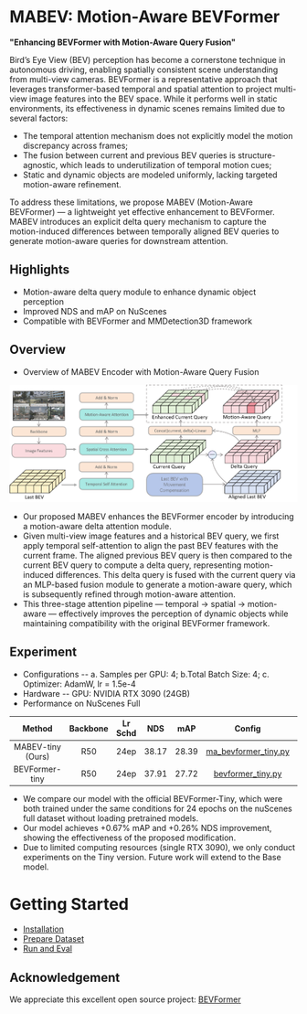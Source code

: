 # MABEV: Motion-Aware BEVFormer
**"Enhancing BEVFormer with Motion-Aware Query Fusion"**

Bird’s Eye View (BEV) perception has become a cornerstone technique in autonomous driving, enabling spatially consistent scene understanding from multi-view cameras. BEVFormer is a representative approach that leverages transformer-based temporal and spatial attention to project multi-view image features into the BEV space. While it performs well in static environments, its effectiveness in dynamic scenes remains limited due to several factors:

- The temporal attention mechanism does not explicitly model the motion discrepancy across frames;
- The fusion between current and previous BEV queries is structure-agnostic, which leads to underutilization of temporal motion cues;
- Static and dynamic objects are modeled uniformly, lacking targeted motion-aware refinement.

To address these limitations, we propose MABEV (Motion-Aware BEVFormer) — a lightweight yet effective enhancement to BEVFormer. MABEV introduces an explicit delta query mechanism to capture the motion-induced differences between temporally aligned BEV queries to generate motion-aware queries for downstream attention.

## Highlights
-  Motion-aware delta query module to enhance dynamic object perception
-  Improved NDS and mAP on NuScenes
-  Compatible with BEVFormer and MMDetection3D framework

##  Overview
- Overview of MABEV Encoder with Motion-Aware Query Fusion

![MABEV_Overview](figs/MABEV_Overview.png "model overview")

- Our proposed MABEV enhances the BEVFormer encoder by introducing a motion-aware delta attention module.
- Given multi-view image features and a historical BEV query, we first apply temporal self-attention to align the past BEV features with the current frame. The aligned previous BEV query is then compared to the current BEV query to compute a delta query, representing motion-induced differences. This delta query is fused with the current query via an MLP-based fusion module to generate a motion-aware query, which is subsequently refined through motion-aware attention.
- This three-stage attention pipeline — temporal → spatial → motion-aware — effectively improves the perception of dynamic objects while maintaining compatibility with the original BEVFormer framework.

##  Experiment

-  Configurations -- a. Samples per GPU: 4; b.Total Batch Size: 4; c. Optimizer: AdamW, lr = 1.5e-4
-  Hardware -- GPU: NVIDIA RTX 3090 (24GB)
-  Performance on NuScenes Full
  
| Method | Backbone | Lr Schd	| NDS	| mAP	| Config | Download |
| :---: | :---: | :---: | :---: | :---: | :---: | :---: |
| MABEV-tiny (Ours)|R50|24ep|38.17|28.39|[ma_bevformer_tiny.py](projects\configs\bevformer\ma_bevformer_tiny.py)|[model](https://github.com/Karltommy/MABEV_FILE/releases/download/V1.0.0/mabev_tiny_epoch_24.pth)/[log](https://github.com/Karltommy/MABEV_FILE/releases/download/V1.0.0/mabev_tiny_epoch_24.log)|
| BEVFormer-tiny|R50|24ep|37.91|27.72|[bevformer_tiny.py](projects\configs\bevformer\bevformer_tiny.py)|[model](https://github.com/Karltommy/MABEV_FILE/releases/download/V1.0.0/bevformer_tiny_epoch_24.pth)/[log](https://github.com/Karltommy/MABEV_FILE/releases/download/V1.0.0/bevformer_tiny_epoch_24.log)|

- We compare our model with the official BEVFormer-Tiny, which were both trained under the same conditions for 24 epochs on the nuScenes full dataset without loading pretrained models.
- Our model achieves +0.67% mAP and +0.26% NDS improvement, showing the effectiveness of the proposed modification.
- Due to limited computing resources (single RTX 3090), we only conduct experiments on the Tiny version. Future work will extend to the Base model.

<!-- Our MABEV model shows consistent improvements across all metrics, especially in mAP (+%) and NDS (+%), demonstrating enhanced capability for dynamic object modeling.-->

# Getting Started
- [Installation](docs/install.md) 
- [Prepare Dataset](docs/prepare_dataset.md)
- [Run and Eval](docs/getting_started.md)

## Acknowledgement
We appreciate this excellent open source project:
[BEVFormer](https://github.com/fundamentalvision/BEVFormer)



